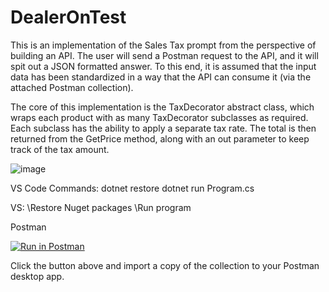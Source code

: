 # DealerOnTest

This is an implementation of the Sales Tax prompt from the perspective of building an API. The user will send a Postman request to the API, and it will spit out a JSON formatted answer. To this end, it is assumed that the input data has been standardized in a way that the API can consume it (via the attached Postman collection).

The core of this implementation is the TaxDecorator abstract class, which wraps each product with as many TaxDecorator subclasses as required. Each subclass has the ability to apply a separate tax rate. The total is then returned from the GetPrice method, along with an out parameter to keep track of the tax amount.

![image](https://user-images.githubusercontent.com/43661059/216128632-b7cb1f1d-c38a-4b87-b0c8-b354dab78911.png)


VS Code Commands:
dotnet restore
dotnet run Program.cs

VS:
\\Restore Nuget packages
\\Run program

Postman

[![Run in Postman](https://run.pstmn.io/button.svg)](https://app.getpostman.com/run-collection/7428663-ae4fc273-9b93-4c52-999c-7e1e87ed3c4c?action=collection%2Ffork&collection-url=entityId%3D7428663-ae4fc273-9b93-4c52-999c-7e1e87ed3c4c%26entityType%3Dcollection%26workspaceId%3Daa99e921-248f-480f-8f24-46181bf82a7a)

Click the button above and import a copy of the collection to your Postman desktop app.
